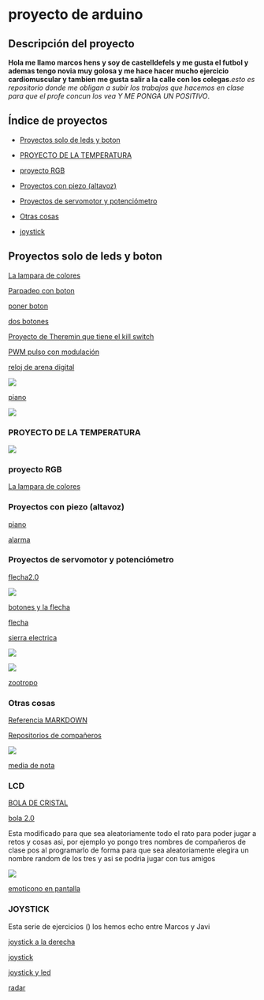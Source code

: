 # proyecto de arduino

## Descripción del proyecto

<b>Hola me llamo marcos hens y soy de castelldefels y me gusta el futbol y ademas tengo novia muy golosa y me hace hacer mucho ejercicio cardiomuscular y tambien me gusta salir a la calle con los colegas</b>.<I>esto es repositorio donde me obligan a subir los trabajos que hacemos en clase para que el profe concun los vea Y ME PONGA UN POSITIVO</I>.

## Índice de proyectos

* [Proyectos solo de leds y boton](#proyectos-solo-de-leds-y-boton)

* [PROYECTO DE LA TEMPERATURA](https://github.com/marcoshens/arduinoo/blob/main/README.md#proyecto-de-la-temperatura)


* [proyecto RGB](https://github.com/marcoshens/arduinoo/blob/main/README.md#proyecto-rgb)


* [Proyectos con piezo (altavoz)](https://github.com/marcoshens/arduinoo/blob/main/README.md#proyectos-con-piezo-altavoz)


* [Proyectos de servomotor y potenciómetro](https://github.com/marcoshens/arduinoo/blob/main/README.md#proyectos-de-servomotor-y-potenci%C3%B3metro)

 
* [Otras cosas](https://github.com/marcoshens/arduinoo/blob/main/README.md#otras-cosas)


* [joystick](#joystick)

## Proyectos solo de leds y boton 

[La lampara de colores](https://github.com/marcoshens/arduinoo/blob/main/L_MPARA_DE_VARIOS_COLORES_ARDUINO.ino)

[Parpadeo con boton](https://github.com/marcoshens/arduinoo/blob/main/PWM1_arduino.ino)

[poner boton](https://github.com/marcoshens/arduinoo/main/snippet_killswitch.cpp)

[dos botones](https://github.com/marcoshens/arduinoo/blob/main/dos_botones.ino)

[Proyecto de Theremin que tiene el kill switch](https://github.com/marcoshens/arduinoo/blob/main/theremin.ino)

[PWM pulso con modulación](https://github.com/marcoshens/arduinoo/blob/main/PWM1_arduino.ino)

[reloj de arena digital](https://github.com/marcoshens/arduinoo/blob/main/reloj_de_arena_digital.ino)

![](https://github.com/marcoshens/arduinoo/blob/main/Captura%20de%20pantalla%20de%202021-02-16%2012-25-07.png)

[piano](https://github.com/marcoshens/arduinoo/blob/main/piano.ino)

![](https://github.com/marcoshens/arduinoo/blob/main/Captura%20de%20pantalla%20de%202021-02-16%2013-47-11.png)
### PROYECTO DE LA TEMPERATURA

![](https://github.com/marcoshens/arduinoo/blob/main/IMG_6494.JPG)

### proyecto RGB

[La lampara de colores](https://github.com/marcoshens/arduinoo/blob/main/L_MPARA_DE_VARIOS_COLORES_ARDUINO.ino)

### Proyectos con piezo (altavoz)

[piano](https://github.com/marcoshens/arduinoo/blob/main/piano.ino)

[alarma](https://github.com/marcoshens/arduinoo/blob/main/theremin.ino)

### Proyectos de servomotor y potenciómetro

[flecha2.0](https://github.com/marcoshens/arduinoo/blob/main/felcha2.0.ino)

![](https://github.com/marcoshens/arduinoo/blob/main/IMG_6420.JPG)

[botones y la flecha](https://github.com/marcoshens/arduinoo/blob/main/botones_flecha.ino)

[flecha](https://github.com/marcoshens/arduinoo/blob/main/felcha1.ino)

[sierra electrica](https://github.com/marcoshens/arduinoo/blob/main/sierra_electrica.ino)

![](https://github.com/marcoshens/arduinoo/blob/main/Captura%20de%20pantalla%20de%202021-02-19%2011-53-37.png)

![](https://github.com/marcoshens/arduinoo/blob/main/Captura%20de%20pantalla%20de%202021-02-19%2013-24-37.png)

[zootropo](https://github.com/marcoshens/arduinoo/blob/main/zootropo.ino)
### Otras cosas

[Referencia MARKDOWN](https://guides.github.com/pdfs/markdown-cheatsheet-online.pdf)

[Repositorios de compañeros](https://github.com/d-prieto/arduinoCourse#repositorios-de-alumnos)

![](https://github.com/marcoshens/arduinoo/blob/main/IMG_6420.JPG)

[media de nota](https://github.com/marcoshens/arduinoo/blob/main/media_de_notas.ino)

### LCD

[BOLA DE CRISTAL](https://github.com/marcoshens/arduinoo/blob/main/bola_de_cristal.ino)

[bola 2.0](https://github.com/marcoshens/arduinoo/blob/main/bola_de_cristal.2.0.ino)

Esta modificado para que sea aleatoriamente todo el rato para poder jugar a retos y cosas asi, por ejemplo yo pongo tres nombres de compañeros de clase pos al programarlo de forma para que sea aleatoriamente elegira un nombre random de los tres y asi se podria jugar con tus amigos

![](https://github.com/marcoshens/arduinoo/blob/main/Captura%20de%20pantalla%20de%202021-03-08%2013-45-42.png)

[emoticono en pantalla](https://github.com/reverte04/arduino/blob/main/README.md#pantalla-lcd)

### JOYSTICK

Esta serie de ejercicios () los hemos echo entre Marcos y Javi

[joystick a la derecha](https://github.com/marcoshens/arduinoo/blob/main/joystik_a_la_derecha_marcos.ino#L1)

[joystick](https://github.com/marcoshens/arduinoo/blob/main/joystik_marcos.ino)

[joystick y led](https://github.com/marcoshens/arduinoo/blob/main/joystik_y_led_marcos.ino)

[radar](https://github.com/marcoshens/arduinoo/blob/main/radar_marcos.ino)
